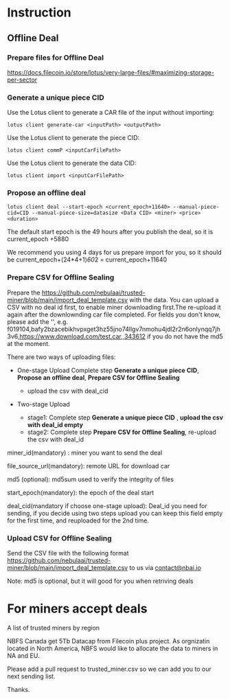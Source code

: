 # Instruction
## Offline Deal
### Prepare files for Offline Deal
https://docs.filecoin.io/store/lotus/very-large-files/#maximizing-storage-per-sector

### Generate a unique piece CID
Use the Lotus client to generate a CAR file of the input without importing:
```
lotus client generate-car <inputPath> <outputPath>
```
Use the Lotus client to generate the piece CID:
```
lotus client commP <inputCarFilePath>
```
Use the Lotus client to generate the data CID:
```
lotus client import <inputCarFilePath>
```
### Propose an offline deal
```
lotus client deal --start-epoch <current_epoch+11640> --manual-piece-cid=CID --manual-piece-size=datasize <Data CID> <miner> <price> <duration>
```
The default start epoch is the 49 hours after you publish the deal, so it is current_epoch +5880

We recommend you using 4 days for us prepare import for you, so it should be  current_epoch+(24*4+1)*60*2 = current_epoch+11640

### Prepare CSV for Offline Sealing

Prepare the https://github.com/nebulaai/trusted-miner/blob/main/import_deal_template.csv with the data.
You can upload a CSV with no deal id first, to enable miner downloading first.The re-upload it again after the downlownding car file completed.
For fields you don't know, please add the '', e.g.  f019104,bafy2bzacebikhvpxget3hz55jno74llgv7nmohu4jdl2r2n6onlynqq7jh3v6,https://www.download.com/test.car,,343612 if you do not have the md5 at the moment.

There are two ways of uploading files:

* One-stage Upload Complete step  **Generate a unique piece CID**, **Propose an offline deal**,  **Prepare CSV for
  Offline Sealing**
    * upload the csv with deal_cid

* Two-stage Upload
    * stage1: Complete step  **Generate a unique piece CID** , **upload the csv with deal_id empty**
    * stage2:  Complete step  **Prepare CSV for Offline Sealing**, re-upload the csv with deal_id


miner_id(mandatory) : miner you want to send the deal

file_source_url(mandatory): remote URL for download car

md5 (optional): md5sum used to verify the integrity of files

start_epoch(mandatory): the epoch of the deal start

deal_cid(mandatory if choose one-stage upload): Deal_id you need for sending, if you decide using two steps upload you can keep this field empty for the first time, and reuploaded for the 2nd time.



### Upload CSV for Offline Sealing
Send the CSV file with the following format https://github.com/nebulaai/trusted-miner/blob/main/import_deal_template.csv  to us via contact@nbai.io

Note: md5 is optional, but it will good for you when retriving deals


# For miners accept deals

A list of trusted miners by region

NBFS Canada get 5Tb Datacap from Filecoin plus project. As orgnizatin located in North America, NBFS would like to allocate the data to miners in NA and EU.

Please add a pull request to trusted_miner.csv so we can add you to our next sending list.

Thanks.


